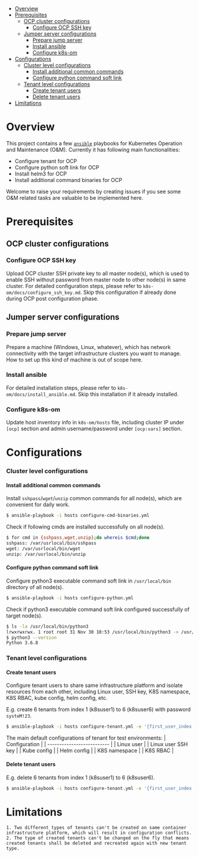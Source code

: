 - [Overview](#overview)
- [Prerequisites](#prerequisites)
  - [OCP cluster configurations](#ocp-cluster-configurations)
    - [Configure OCP SSH key](#configure-ocp-ssh-key)
  - [Jumper server configurations](#jumper-server-configurations)
    - [Prepare jump server](#prepare-jump-server)
    - [Install ansible](#install-ansible)
    - [Configure k8s-om](#configure-k8s-om)
- [Configurations](#configurations)
    - [Cluster level configurations](#cluster-level-configurations)
      - [Install additional common commands](#install-additional-common-commands)
      - [Configure python command soft link](#configure-python-command-soft-link)
    - [Tenant level configurations](#tenant-level-configurations)
      - [Create tenant users](#create-tenant-users)
      - [Delete tenant users](#delete-tenant-users)
- [Limitations](#limitations)

# Overview

This project contains a few [`ansible`](https://www.ansible.com/) playbooks for Kubernetes Operation and Maintenance (O&M). Currently it has following main functionalities:

- Configure tenant for OCP
- Configure python soft link for OCP
- Install helm3 for OCP
- Install additional command binaries for OCP

Welcome to raise your requirements by creating issues if you see some O&M related tasks are valuable to be implemented here.


# Prerequisites

## OCP cluster configurations

### Configure OCP SSH key

Upload OCP cluster SSH private key to all master node(s), which is used to enable SSH without password from master node to other node(s) in same cluster. For detailed configuration steps, please refer to `k8s-om/docs/configure_ssh_key.md`. Skip this configuration if already done during OCP post configuration phase.

## Jumper server configurations
### Prepare jump server

Prepare a machine (Windows, Linux, whatever), which has network connectivity with the target infrastructure clusters you want to manage. How to set up this kind of machine is out of scope here.

### Install ansible

For detailed installation steps, please refer to `k8s-om/docs/install_ansible.md`. Skip this installation if it already installed.

### Configure k8s-om

Update host inventory info in `k8s-om/hosts` file, including cluster IP under `[ocp]` section and admin username/password under `[ocp:vars]` section.

# Configurations

### Cluster level configurations

#### Install additional common commands

Install `sshpass`/`wget`/`unzip` common commands for all node(s), which are convenient for daily work.
```bash
$ ansible-playbook -i hosts configure-cmd-binaries.yml
```
Check if following cmds are installed successfully on all node(s).
```bash
$ for cmd in {sshpass,wget,unzip};do whereis $cmd;done
sshpass: /var/usrlocal/bin/sshpass
wget: /var/usrlocal/bin/wget
unzip: /var/usrlocal/bin/unzip
```

#### Configure python command soft link
Configure python3 executable command soft link in `/usr/local/bin` directory of all node(s).
```bash
$ ansible-playbook -i hosts configure-python.yml
```

Check if python3 executable command soft link configured successfully of target node(s).
```bash
$ ls -la /usr/local/bin/python3
lrwxrwxrwx. 1 root root 31 Nov 30 10:53 /usr/local/bin/python3 -> /usr/libexec/platform-python3.6
$ python3 --version
Python 3.6.8
```

### Tenant level configurations

#### Create tenant users

Configure tenant users to share same infrastructure platform and isolate resources from each other, including Linux user, SSH key, K8S namespace, K8S RBAC, kube config, helm config, etc.

E.g. create 6 tenants from index 1 (k8suser1) to 6 (k8suser6) with password `systeM!23`.
```bash
$ ansible-playbook -i hosts configure-tenant.yml -e '{first_user_index: 1, last_user_index: 6, configure_action: create}'
```

The main default configurations of tenant for test environments:
| Configuration              |
| -------------------------- |
| Linux user                 |
| Linux user SSH key         |
| Kube config                |
| Helm config                |
| K8S namespace              |
| K8S RBAC                   |

#### Delete tenant users
E.g. delete 6 tenants from index 1 (k8suser1) to 6 (k8suser6).
```bash
$ ansible-playbook -i hosts configure-tenant.yml -e '{first_user_index: 1, last_user_index: 6, configure_action: delete}'
```

# Limitations

    1. Two different types of tenants can't be created on same container infrastructure platform, which will result in configuration conflicts.
    2. The type of created tenants can't be changed on the fly that means created tenants shall be deleted and recreated again with new tenant type.

